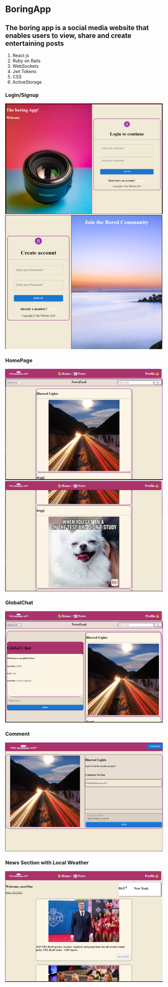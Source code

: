 # BoringApp
## The boring app is a social media website that enables users to view, share and create entertaining posts

1. React js
2. Ruby on Rails
3. WebSockets
4. Jwt Tokens
5. CSS
6. ActiveStorage

<h3>Login/Signup</h3>
<img src="/readmeIMGS/login.png" />
<img src="/readmeIMGS/Signup.png" />

<h3>HomePage</h3>
<img src="/readmeIMGS/newsfeed1.png" />
<img src="/readmeIMGS/newsfeed.png" />

<h3>GlobalChat</h3>
<img src="/readmeIMGS/chat.png" />

<h3>Comment</h3>
<img src="/readmeIMGS/comment.png" />

<h3>News Section with Local Weather</h3>
<img src="/readmeIMGS/newsWeather.png" />

